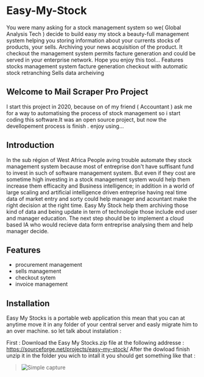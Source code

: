 # Easy-My-Stock

  You were many asking for a stock management system so we( Global Analysis Tech ) decide to build easy my stock a beauty-full management system helping you storing information about your currents stocks of products, your sells.  Archiving your news acquisition of the product. It checkout the management system permits facture generation and could be served in your enterprise network.  Hope you enjoy this tool...  Features stocks management system facture generation checkout with automatic stock retranching Sells data archeiving

## Welcome to Mail Scraper Pro Project

  I start this project in 2020, because on of my friend ( Accountant ) ask me for a way to automatising the process of stock management so i start coding this software.It was an open source project, but now the devellopement process is finish . enjoy using...

## Introduction

  In the sub région of West Africa People aving trouble automate they stock management system because most of entreprise don't have suffisant fund to invest in such of software management system. But even if they cost are sometime high investing in a stock management system would help them increase them efficacity and Business intelligence; in addition in a world of large scaling and artificial intelligence driven entreprise having real time data of market entry and sorty could help manager and acountant make the right decision at the right time. Easy My Stock help them archiving those kind of data and being update in term of technologie those include end user and manager education. The next step should be to implement a cloud based IA who would recieve data form entreprise analysing them and help manager decide.

## Features

- procurement management
- sells management
- checkout sytem
- invoice management

## Installation

  Easy My Stocks is a portable web application this mean that you can at anytime move it in any folder of your central server and easly migrate him to an over machine.
so let talk about instalation :

First : Download the Easy My Stocks.zip file at the following addresse : https://sourceforge.net/projects/easy-my-stock/
  After the dowload finish unzip it in the folder you wich to intall it you should get something like that :
  > ![Simple capture](M1.PNG)
  
